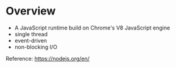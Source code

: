 # Overview

* A JavaScript runtime build on Chrome's V8 JavaScript engine
* single thread
* event-driven
* non-blocking I/O



Reference:
https://nodejs.org/en/

